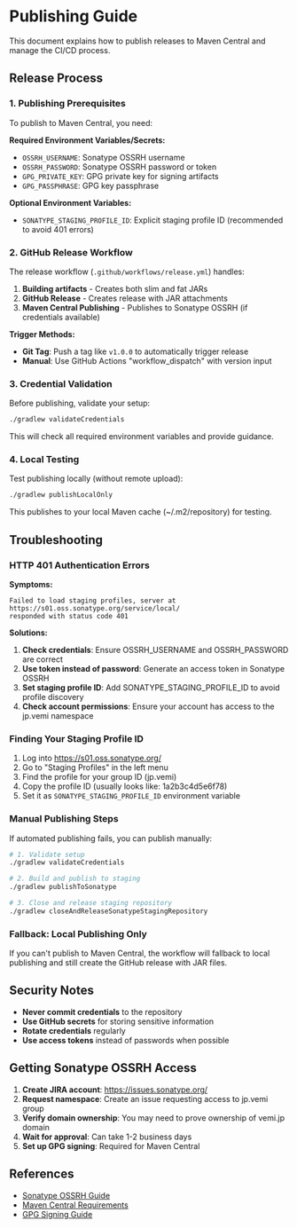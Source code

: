 # Publishing Guide

This document explains how to publish releases to Maven Central and manage the CI/CD process.

## Release Process

### 1. Publishing Prerequisites

To publish to Maven Central, you need:

**Required Environment Variables/Secrets:**
- `OSSRH_USERNAME`: Sonatype OSSRH username
- `OSSRH_PASSWORD`: Sonatype OSSRH password or token
- `GPG_PRIVATE_KEY`: GPG private key for signing artifacts
- `GPG_PASSPHRASE`: GPG key passphrase

**Optional Environment Variables:**
- `SONATYPE_STAGING_PROFILE_ID`: Explicit staging profile ID (recommended to avoid 401 errors)

### 2. GitHub Release Workflow

The release workflow (`.github/workflows/release.yml`) handles:

1. **Building artifacts** - Creates both slim and fat JARs
2. **GitHub Release** - Creates release with JAR attachments
3. **Maven Central Publishing** - Publishes to Sonatype OSSRH (if credentials available)

**Trigger Methods:**
- **Git Tag**: Push a tag like `v1.0.0` to automatically trigger release
- **Manual**: Use GitHub Actions "workflow_dispatch" with version input

### 3. Credential Validation

Before publishing, validate your setup:

```bash
./gradlew validateCredentials
```

This will check all required environment variables and provide guidance.

### 4. Local Testing

Test publishing locally (without remote upload):

```bash
./gradlew publishLocalOnly
```

This publishes to your local Maven cache (~/.m2/repository) for testing.

## Troubleshooting

### HTTP 401 Authentication Errors

**Symptoms:**
```
Failed to load staging profiles, server at https://s01.oss.sonatype.org/service/local/ 
responded with status code 401
```

**Solutions:**
1. **Check credentials**: Ensure OSSRH_USERNAME and OSSRH_PASSWORD are correct
2. **Use token instead of password**: Generate an access token in Sonatype OSSRH
3. **Set staging profile ID**: Add SONATYPE_STAGING_PROFILE_ID to avoid profile discovery
4. **Check account permissions**: Ensure your account has access to the jp.vemi namespace

### Finding Your Staging Profile ID

1. Log into https://s01.oss.sonatype.org/
2. Go to "Staging Profiles" in the left menu
3. Find the profile for your group ID (jp.vemi)
4. Copy the profile ID (usually looks like: 1a2b3c4d5e6f78)
5. Set it as `SONATYPE_STAGING_PROFILE_ID` environment variable

### Manual Publishing Steps

If automated publishing fails, you can publish manually:

```bash
# 1. Validate setup
./gradlew validateCredentials

# 2. Build and publish to staging
./gradlew publishToSonatype

# 3. Close and release staging repository  
./gradlew closeAndReleaseSonatypeStagingRepository
```

### Fallback: Local Publishing Only

If you can't publish to Maven Central, the workflow will fallback to local publishing and still create the GitHub release with JAR files.

## Security Notes

- **Never commit credentials** to the repository
- **Use GitHub secrets** for storing sensitive information
- **Rotate credentials** regularly
- **Use access tokens** instead of passwords when possible

## Getting Sonatype OSSRH Access

1. **Create JIRA account**: https://issues.sonatype.org/
2. **Request namespace**: Create an issue requesting access to jp.vemi group
3. **Verify domain ownership**: You may need to prove ownership of vemi.jp domain
4. **Wait for approval**: Can take 1-2 business days
5. **Set up GPG signing**: Required for Maven Central

## References

- [Sonatype OSSRH Guide](https://central.sonatype.org/publish/publish-guide/)
- [Maven Central Requirements](https://central.sonatype.org/publish/requirements/)
- [GPG Signing Guide](https://central.sonatype.org/publish/requirements/gpg/)